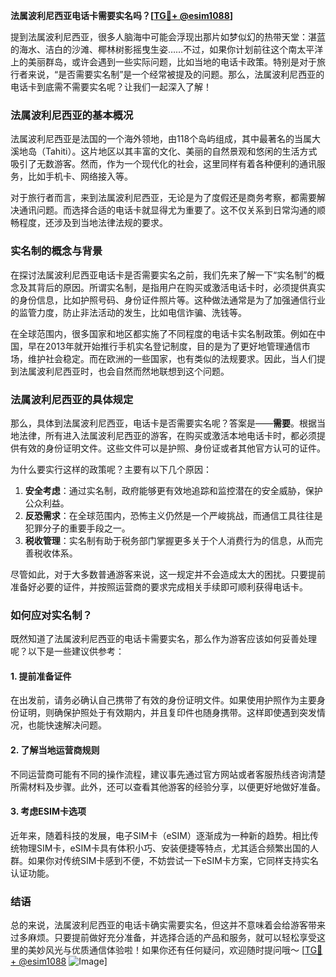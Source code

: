 **法属波利尼西亚电话卡需要实名吗？[[TG💪+ @esim1088](https://t.me/s/esim1088)]**

提到法属波利尼西亚，很多人脑海中可能会浮现出那片如梦似幻的热带天堂：湛蓝的海水、洁白的沙滩、椰林树影摇曳生姿……不过，如果你计划前往这个南太平洋上的美丽群岛，或许会遇到一些实际问题，比如当地的电话卡政策。特别是对于旅行者来说，“是否需要实名制”是一个经常被提及的问题。那么，法属波利尼西亚的电话卡到底需不需要实名呢？让我们一起深入了解！

### 法属波利尼西亚的基本概况

法属波利尼西亚是法国的一个海外领地，由118个岛屿组成，其中最著名的当属大溪地岛（Tahiti）。这片地区以其丰富的文化、美丽的自然景观和悠闲的生活方式吸引了无数游客。然而，作为一个现代化的社会，这里同样有着各种便利的通讯服务，比如手机卡、网络接入等。

对于旅行者而言，来到法属波利尼西亚，无论是为了度假还是商务考察，都需要解决通讯问题。而选择合适的电话卡就显得尤为重要了。这不仅关系到日常沟通的顺畅程度，还涉及到当地法律法规的要求。

### 实名制的概念与背景

在探讨法属波利尼西亚电话卡是否需要实名之前，我们先来了解一下“实名制”的概念及其背后的原因。所谓实名制，是指用户在购买或激活电话卡时，必须提供真实的身份信息，比如护照号码、身份证件照片等。这种做法通常是为了加强通信行业的监管力度，防止非法活动的发生，比如电信诈骗、洗钱等。

在全球范围内，很多国家和地区都实施了不同程度的电话卡实名制政策。例如在中国，早在2013年就开始推行手机实名登记制度，目的是为了更好地管理通信市场，维护社会稳定。而在欧洲的一些国家，也有类似的法规要求。因此，当人们提到法属波利尼西亚时，也会自然而然地联想到这个问题。

### 法属波利尼西亚的具体规定

那么，具体到法属波利尼西亚，电话卡是否需要实名呢？答案是——**需要**。根据当地法律，所有进入法属波利尼西亚的游客，在购买或激活本地电话卡时，都必须提供有效的身份证明文件。这些文件可以是护照、身份证或者其他官方认可的证件。

为什么要实行这样的政策呢？主要有以下几个原因：

1. **安全考虑**：通过实名制，政府能够更有效地追踪和监控潜在的安全威胁，保护公众利益。
2. **反恐需求**：在全球范围内，恐怖主义仍然是一个严峻挑战，而通信工具往往是犯罪分子的重要手段之一。
3. **税收管理**：实名制有助于税务部门掌握更多关于个人消费行为的信息，从而完善税收体系。

尽管如此，对于大多数普通游客来说，这一规定并不会造成太大的困扰。只要提前准备好必要的证件，并按照运营商的要求完成相关手续即可顺利获得电话卡。

### 如何应对实名制？

既然知道了法属波利尼西亚的电话卡需要实名，那么作为游客应该如何妥善处理呢？以下是一些建议供参考：

#### 1. 提前准备证件
在出发前，请务必确认自己携带了有效的身份证明文件。如果使用护照作为主要身份证明，则确保护照处于有效期内，并且复印件也随身携带。这样即使遇到突发情况，也能快速解决问题。

#### 2. 了解当地运营商规则
不同运营商可能有不同的操作流程，建议事先通过官方网站或者客服热线咨询清楚所需材料及步骤。此外，还可以查看其他游客的经验分享，以便更好地做好准备。

#### 3. 考虑ESIM卡选项
近年来，随着科技的发展，电子SIM卡（eSIM）逐渐成为一种新的趋势。相比传统物理SIM卡，eSIM卡具有体积小巧、安装便捷等特点，尤其适合频繁出国的人群。如果你对传统SIM卡感到不便，不妨尝试一下eSIM卡方案，它同样支持实名认证功能。

### 结语

总的来说，法属波利尼西亚的电话卡确实需要实名，但这并不意味着会给游客带来过多麻烦。只要提前做好充分准备，并选择合适的产品和服务，就可以轻松享受这里的美妙风光与优质通信体验啦！如果你还有任何疑问，欢迎随时提问哦～ [[TG💪+ @esim1088](https://t.me/s/esim1088) ![Image](https://i.postimg.cc/4NQfJmqS/Snipaste-2025-05-13-00-14-12.png)]